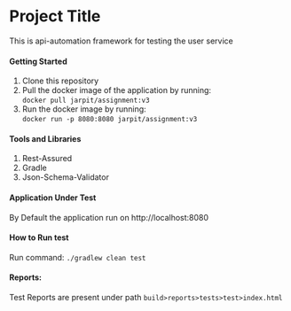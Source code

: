 # Project Title

This is api-automation framework for testing the user service

#### Getting Started

1. Clone this repository
2. Pull the docker image of the application by running:<br>
```docker pull jarpit/assignment:v3```
3. Run the docker image by running: <br>
``` docker run -p 8080:8080 jarpit/assignment:v3 ```

#### Tools and Libraries
1. Rest-Assured
2. Gradle
3. Json-Schema-Validator

#### Application Under Test

By Default the application run on http://localhost:8080

#### How to Run test

Run command: 
``./gradlew clean test``

#### Reports:
Test Reports are present under path 
``build>reports>tests>test>index.html``

